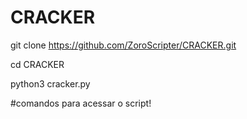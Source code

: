 # CRACKER
git clone https://github.com/ZoroScripter/CRACKER.git


cd CRACKER


python3 cracker.py


#comandos para acessar o script!
